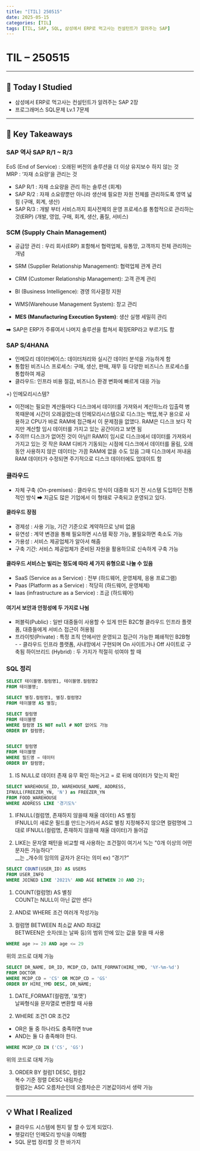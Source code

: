 ```yaml
---
title: "[TIL] 250515"
date: 2025-05-15
categories: [TIL]
tags: [TIL, SAP, SQL, 삼성에서 ERP로 먹고사는 컨설턴트가 알려주는 SAP]
---
```


# TIL – 250515
<!-- 오늘 날짜 -->

---

## 📘 Today I Studied
<!-- 오늘 공부한 강의, 실습, 문서 등 -->

- 삼성에서 ERP로 먹고사는 컨설턴트가 알려주는 SAP 2장
- 프로그래머스 SQL문제 Lv.1 7문제

---

## 📖 Key Takeaways
<!-- 오늘 배운 주요 개념, 이론, 흐름 등을 자유롭게 정리하세요 -->

### SAP 역사 SAP R/1 ~ R/3

EoS (End of Service) : 오래된 버전의 솔루션을 더 이상 유지보수 하지 않는 것  
MRP : ‘자재 소요량’을 관리는 것  
- SAP R/1 : 자재 소요량을 관리 하는 솔루션 (회계)
- SAP R/2 : 자재 소요량뿐만 아니라 생산에 필요한 자원 전체를 관리하도록 영역 넓힘 (구매, 회계, 생산)
- SAP R/3 : 개발 부터 서비스까지 회사전체의 운영 프로세스를 통합적으로 관리하는 것(ERP) (개발, 영업, 구매, 회계, 생산, 품질, 서비스)

### SCM (Supply Chain Management)
- 공급망 관리 : 우리 회사(ERP) 포함해서 협력업체, 유통망, 고객까지 전체 관리하는 개념

- SRM (Supplier Relationship Management): 협력업체 관계 관리
- CRM (Customer Relationship Management): 고객 관계 관리
- BI (Business Intelligence): 경영 의사결정 지원
- WMS(Warehouse Management System): 창고 관리
- **MES (Manufacturing Execution System)**: 생산 실행 세밀히 관리

⮕ SAP은 ERP가 주류여서 나머지 솔루션을 합쳐서 확장ERP라고 부르기도 함

### SAP S/4HANA
- 인메모리 데이터베이스: 데이터처리와 실시간 데이터 분석을 가능하게 함
- 통합된 비즈니스 프로세스: 구매, 생산, 판매, 재무 등 다양한 비즈니스 프로세스를 통합하여 제공
- 클라우드: 인프라 비용 절감, 비즈니스 환경 변화에 빠르게 대응 가능

+) 인메모리시스템?  
 - 이전에는 필요한 계산들마다 디스크에서 데이터를 가져와서 계산하느라 입출력 병목때문에 시간이 오래걸렸는데 인메모리시스템으로 디스크는 백업,복구 용으로 사용하고 CPU가 바로 RAM에 접근해서 이 문제점을 없앴다. RAM은 디스크 보다 작지만 계산할 임시 데이터를 가지고 있는 공간이라고 보면 됨  
 - 주의!!! 디스크가 없어진 것이 아님!! RAM이 임시로 디스크에서 데이터를 가져와서 가지고 있는 것 작은 RAM 디비가 기동되는 시점에 디스크에서 데이터를 올림, 오래동안 사용하지 않은 데이터는 가끔 RAM에 없을 수도 있음 그때 디스크에서 꺼내옴
 RAM 데이터가 수정되면 주기적으로 디스크 데이터에도 업데이트 함

### 클라우드

- 자체 구축 (On-premises) : 클라우드 방식이 대중화 되기 전 시스템 도입하던 전통적인 방식 ⮕ 지금도 많은 기업에서 이 형태로 구축되고 운영되고 있다.

#### 클라우드 장점
- 경제성 : 사용 기능, 기간 기준으로 계약하므로 낭비 없음
- 유연성 : 계약 변경을 통해 필요하면 시스템 확장 가능, 불필요하면 축소도 가능
- 가용성 : 서비스 제공업체가 알아서 해줌
- 구축 기간: 서비스 제공업체가 준비된 자원을 활용하므로 신속하게 구축 가능

#### 클라우드 서비스는 빌리는 정도에 따라 세 가지 유형으로 나눌 수 있음
- SaaS (Service as a Service) : 전부 (하드웨어, 운영체제, 응용 프로그램)
- Paas (Platform as a Service) : 적당히 (하드웨어, 운영체제)
- Iaas (infrastructure as a Service) : 조금 (하드웨어)

#### 여기서 보안과 안정성에 두 가지로 나뉨
- 퍼블릭(Public) : 일반 대중들이 사용할 수 있게 만든 B2C형 클라우드 인프라 플랫폼, 대중들에게 서비스 접근이 허용됨
- 프라이빗(Private) : 특정 조직 안에서만 운영되고 접근이 가능한 폐쇄적인 B2B형 - - 클라우드 인프라 플랫폼, 사내망에서 구현되며 On 사이트거나 Off 사이트로 구축됨
하이브리드 (Hybrid) : 두 가지가 적절히 섞여야 할 때

### SQL 정리
```sql
SELECT 테이블명.컬럼명1, 테이블명.컬럼명2 
FROM 테이블명; 

SELECT 별칭.컬럼명1, 별칭.컬럼명2 
FROM 테이블명 AS 별칭; 

SELECT 컬럼명
FROM 테이블명
WHERE 컬럼명 IS NOT null # NOT 없어도 가능 
ORDER BY 컬럼명;


SELECT 컬럼명
FROM 테이블명
WHERE 필드명 = 데이터
ORDER BY 컬럼명;
```
1. IS NULL로 데이터 존재 유무 확인 하는거고 = 로 뒤에 데이터가 맞는지 확인


```sql
SELECT WAREHOUSE_ID, WAREHOUSE_NAME, ADDRESS, 
IFNULL(FREEZER_YN, 'N') as FREEZER_YN
FROM FOOD_WAREHOUSE
WHERE ADDRESS LIKE '경기도%'
```

1. IFNULL(컬럼명, 존재하지 않을때 채울 데이터) AS 별칭  
IFNULL이 새로운 필드를 만드는거라서 AS로 별칭 지정해주지 않으면 컬럼명에 그대로 IFNULL(컬럼명, 존재하지 않을때 채울 데이터)가 들어감 

2. LIKE는 문자열 패턴을 비교할 때 사용하는 조건절이
여기서 %는 "0개 이상의 어떤 문자든 가능하다"  
__는 _개수의 임의의 글자가 온다는 의미  ex) “경기?”


```sql
SELECT COUNT(USER_ID) AS USERS
FROM USER_INFO
WHERE JOINED LIKE '2021%' AND AGE BETWEEN 20 AND 29;
```
1. COUNT(컬럼명) AS 별칭  
COUNT는 NULL이 아닌 값만 센다

2. AND로 WHERE 조건 여러개 작성가능

3. 컬럼명 BETWEEN 최소값 AND 최대값  
BETWEEN은 숫자(또는 날짜 등)의 범위 안에 있는 값을 찾을 때 사용  
```sql
WHERE age >= 20 AND age <= 29 
```
위의 코드로 대체 가능


```sql
SELECT DR_NAME, DR_ID, MCDP_CD, DATE_FORMAT(HIRE_YMD, '%Y-%m-%d')
FROM DOCTOR
WHERE MCDP_CD = 'CS' OR MCDP_CD = 'GS'
ORDER BY HIRE_YMD DESC, DR_NAME;
```

1. DATE_FORMAT(컬럼명, '포맷')  
날짜형식을 문자열로 변환할 때 사용

2. WHERE 조건1 OR 조건2  
- OR은 둘 중 하나라도 충족하면 true  
- AND는 둘 다 충족해야 한다.
```sql
WHERE MCDP_CD IN ('CS', 'GS')
```
위의 코드로 대체 가능

3. ORDER BY 컬럼1 DESC, 컬럼2  
복수 기준 정렬 DESC 내림차순  
컬럼2는 ASC 오름차순인데 오름차순은 기본값이라서 생략 가능


---

## 💡 What I Realized
<!-- 오늘 느낀 점, 인사이트, 나만의 정리 -->

- 클라우드 시스템에 뭔지 말 할 수 있게 되었다.
- 헷갈리던 인메모리 방식을 이해함
- SQL 문법 정리할 것 한 바가지
